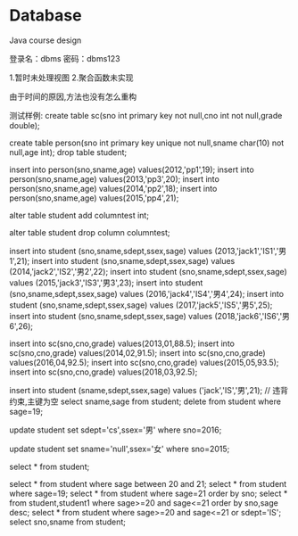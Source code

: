 # Database
Java course design

登录名：dbms
密码：dbms123

1.暂时未处理视图
2.聚合函数未实现

由于时间的原因,方法也没有怎么重构

测试样例:
create table sc(sno int primary key not null,cno int not null,grade double);

create table person(sno int primary key unique not null,sname char(10) not null,age int);
drop table student;

insert into person(sno,sname,age) values(2012,'pp1',19);
insert into person(sno,sname,age) values(2013,'pp3',20);
insert into person(sno,sname,age) values(2014,'pp2',18);
insert into person(sno,sname,age) values(2015,'pp4',21);

alter table student add columntest int;

alter table student drop column columntest;

insert into student (sno,sname,sdept,ssex,sage) values (2013,'jack1','IS1','男1',21);
insert into student (sno,sname,sdept,ssex,sage) values (2014,'jack2','IS2','男2',22);
insert into student (sno,sname,sdept,ssex,sage) values (2015,'jack3','IS3','男3',23);
insert into student (sno,sname,sdept,ssex,sage) values (2016,'jack4','IS4','男4',24);
insert into student (sno,sname,sdept,ssex,sage) values (2017,'jack5','IS5','男5',25);
insert into student (sno,sname,sdept,ssex,sage) values (2018,'jack6','IS6','男6',26);

insert into sc(sno,cno,grade) values(2013,01,88.5);
insert into sc(sno,cno,grade) values(2014,02,91.5);
insert into sc(sno,cno,grade) values(2016,04,92.5);
insert into sc(sno,cno,grade) values(2015,05,93.5);
insert into sc(sno,cno,grade) values(2018,03,92.5);

insert into student (sname,sdept,ssex,sage) values ('jack','IS','男',21);   // 违背约束,主键为空
select sname,sage from student;
delete from student where sage=19;

update student set sdept='cs',ssex='男' where sno=2016;

update student set sname='null',ssex='女' where sno=2015;

select * from student;

select * from student where sage between 20 and 21;
select * from student where sage=19;
select * from student where sage=21 order by sno;
select * from student,student1 where sage>=20 and sage<=21 order by sno,sage desc;
select * from student where sage>=20 and sage<=21 or sdept='IS';
select sno,sname from student;

